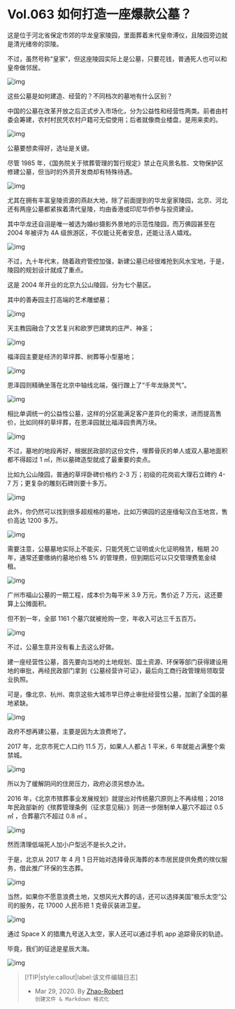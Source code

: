 # Vol.063 如何打造一座爆款公墓？

这是位于河北省保定市郊的华龙皇家陵园，里面葬着末代皇帝溥仪，且陵园旁边就是清光绪帝的崇陵。

不过，虽然号称“皇家”，但这座陵园实际上是公墓，只要花钱，普通死人也可以和皇帝做邻居。

![img](https://paperclip.host/static/U6yRaDu1NaYO6P6lGBBtXN6fq1NlgIS8tBicLuW0e3t9jDlRafMaU3vgzq6Nq4SIeYicUicsn570dqBhpcuA2tGzQ.png?imageMogr2/format/avif)

这些公墓是如何建造、经营的？不同档次的墓地有什么区别？

中国的公墓在改革开放之后正式步入市场化，分为公益性和经营性两类。前者由村委会筹建，农村村民凭农村户籍可无偿使用；后者就像商业楼盘，是用来卖的。

![img](https://paperclip.host/static/U6yRaDu1NaYO6P6lGBBtXN6fq1NlgIS87w3eZQicwAexYv0SAEmtVEfk2W2PfvYibpDIM2dPjzoUtdPtO1tYC5Jw.gif?imageMogr2/format/avif)

公墓要想卖得好，选址是关键。

尽管 1985 年，《国务院关于殡葬管理的暂行规定》禁止在风景名胜、文物保护区修建公墓，但当时的外资开发商却有特殊待遇。

![img](https://paperclip.host/static/U6yRaDu1NaYO6P6lGBBtXN6fq1NlgIS8TByr0Lic7spCvbeyiboWZ2ib5ytNdQVcYicibMx9iah8SkgHFSu6v0tbRHeQ.gif?imageMogr2/format/avif)

尤其在拥有丰富皇陵资源的燕赵大地，除了前面提到的华龙皇家陵园，北京、河北还有两座公墓都紧挨着清代皇陵，均由香港或印尼华侨参与投资建设。

其中华龙还自诩是唯一被选为婚纱摄影外景地的示范性陵园，而万佛园甚至在 2004 年被评为 4A 级旅游区，不仅能让死者安息，还能让活人嬉戏。

![img](https://paperclip.host/static/U6yRaDu1NaYO6P6lGBBtXN6fq1NlgIS8ZlURN1djwao7iaMVeb2lLYiaibhARgCAicib3uXxKIjYSFYqOlyFyXwKnYw.gif?imageMogr2/format/avif)

不过，九十年代末，随着政府管控加强，新建公墓已经很难抢到风水宝地，于是，陵园的规划设计就成了重点。

这是 2004 年开业的北京九公山陵园，分为七个墓区。

其中的善寿园主打高端的艺术雕塑墓；

![img](https://paperclip.host/static/U6yRaDu1NaYO6P6lGBBtXN6fq1NlgIS8SudXtzJU6j0TdxgJQbq8qY4kgNhM1gKthD8icuDavWm7Yjblq2TVc7Q.png?imageMogr2/format/avif)

天主教园融合了文艺复兴和欧罗巴建筑的庄严、神圣；

![img](https://paperclip.host/static/U6yRaDu1NaYO6P6lGBBtXN6fq1NlgIS8UHwrC5ctft4rZFESzp2jIu27wIunFAulj8wvjhIoVKscPznIIdtEYw.png?imageMogr2/format/avif)

福泽园主要是经济的草坪葬、树葬等小型墓地；

![img](https://paperclip.host/static/U6yRaDu1NaYO6P6lGBBtXN6fq1NlgIS8NiaFm4Fowf7QqEvSWoEdvO03pxHPiac7nqOtIwIg4xcibHMNPu7qDwVTw.png?imageMogr2/format/avif)

恩泽园则精确坐落在北京中轴线北端，强行蹭上了“千年龙脉灵气”。

![img](https://paperclip.host/static/U6yRaDu1NaYO6P6lGBBtXN6fq1NlgIS8IT3ZVNrdp1zlhbzSic8CjuTy7ElRMuDIG4ibic8P2sjicMNjHYzPrWGicQQ.png?imageMogr2/format/avif)

相比单调统一的公益性公墓，这样的分区能满足客户差异化的需求，进而提高售价，比如同样的草坪葬，在恩泽园就比福泽园贵两万块。

![img](https://paperclip.host/static/U6yRaDu1NaYO6P6lGBBtXN6fq1NlgIS8lUOUZyhDk4yEJzb8XgB8DEAFDpvuKffqYHlmanrmd81TNjOEJtJlbw.png?imageMogr2/format/avif)

不过，墓地的地段再好，根据民政部的这份文件，埋葬骨灰的单人或双人墓地面积都不得超过 1 ㎡，所以墓碑造型就成了最重要的卖点。

比如九公山陵园，普通的草坪卧碑价格约 2-3 万；初级的花岗岩大理石立碑约 4-7 万；更复杂的雕刻石碑则要十多万。

![img](https://paperclip.host/static/U6yRaDu1NaYO6P6lGBBtXN6fq1NlgIS8ouxicjIExAoUNQ5R3mC8kOUzD3HrWCvU4Gad4IOSf8K2WDllDBMl25g.gif?imageMogr2/format/avif)

此外，你仍然可以找到很多超规格的墓地，比如万佛园的这座缅甸汉白玉地宫，售价高达 1200 多万。

![img](https://paperclip.host/static/U6yRaDu1NaYO6P6lGBBtXN6fq1NlgIS8dHWO8CyrbzF2H1O6jcd87BibhUe6hOarlhQaiamKdOadoz20qKqD2Iwg.gif?imageMogr2/format/avif)

需要注意，公墓墓地实际上不能买，只能凭死亡证明或火化证明租赁，租期 20 年，通常还要缴纳约墓地价格 5% 的管理费，但到期后可以只交管理费氪金续租。

![img](https://paperclip.host/static/U6yRaDu1NaYO6P6lGBBtXN6fq1NlgIS8zyLM7Hlr2m7AYvVrLicdGGsA6Vfe6nNWJujXev50sWVee5FciaMRONOQ.gif?imageMogr2/format/avif)

广州市福山公墓的一期工程，成本价为每平米 3.9 万元，售价近 7 万元，这还要算上公摊面积。

但不到一年，全部 1161 个墓穴就被抢购一空，年收入可达三千五百万。

![img](https://paperclip.host/static/U6yRaDu1NaYO6P6lGBBtXN6fq1NlgIS8fxzdSETaic6G9LPNUzYLYB1FxSnALZnTwIia6YeAOoQ5jia7TaDsn2QGg.gif?imageMogr2/format/avif)

不过，公墓生意并没有看上去这么好做。

建一座经营性公墓，首先要向当地的土地规划、国土资源、环保等部门获得建设用地的审批，再经民政部门拿到《公墓经营许可证》，最后向工商行政管理局领取营业执照。

可是，像北京、杭州、南京这些大城市早已停止审批经营性公墓，加剧了全国的墓地紧缺。

![img](https://paperclip.host/static/U6yRaDu1NaYO6P6lGBBtXN6fq1NlgIS8gV8h0SJDsyuyY1PoQLN8wtkz2UkSIKAzoyKpWhbic4ayR9d5txI8KRA.gif?imageMogr2/format/avif)

政府不想再建公墓，主要是因为太浪费地了。

2017 年，北京市死亡人口约 11.5 万，如果人人都占 1 平米，6 年就能占满整个紫禁城。

![img](https://paperclip.host/static/U6yRaDu1NaYO6P6lGBBtXN6fq1NlgIS8iceW44F9icgSShT1hHyCtibcHibknXnkAgaP01lJkY930va0qdGJ3IxQhg.gif?imageMogr2/format/avif)

所以为了缓解阴间的住房压力，政府必须另想办法。

2016 年，《北京市殡葬事业发展规划》就提出对传统墓穴原则上不再续租；2018 年民政部新的《殡葬管理条例（征求意见稿）》则进一步限制单人墓穴不超过 0.5㎡ ，合葬墓穴不超过 0.8 ㎡ 。

![img](https://paperclip.host/static/U6yRaDu1NaYO6P6lGBBtXN6fq1NlgIS8VOqUV9Kd2xBfCz7Gdhs3HEEj6uqh5vf7T6CKAmTT1NeHmwrrebVQaA.gif?imageMogr2/format/avif)

然而清理低端死人加小户型远不是长久之计。

于是，北京从 2017 年 4 月 1 日开始对选择骨灰海葬的本市居民提供免费的殡仪服务，借此推广环保的生态葬。

![img](https://paperclip.host/static/U6yRaDu1NaYO6P6lGBBtXN6fq1NlgIS8zyJkenh416rRvPOJIecoOaNL96OKMLUVBgPMpj8da0KjKcYXia3MZHw.gif?imageMogr2/format/avif)

当然，如果你不愿意浪费土地，又想风光大葬的话，还可以选择美国“极乐太空”公司的服务，花 17000 人民币把 1 克骨灰装进卫星。

![img](https://paperclip.host/static/U6yRaDu1NaYO6P6lGBBtXN6fq1NlgIS8Koa14B0aQVLDG7N64UwOnIYGZkkepoXJ6hncDnUUmeXHiaqtn0DSD1A.gif?imageMogr2/format/avif)

通过 Space X 的猎鹰九号送入太空，家人还可以通过手机 app 追踪骨灰的轨迹。

毕竟，我们的征途是星辰大海。

![img](https://paperclip.host/static/U6yRaDu1NaYO6P6lGBBtXN6fq1NlgIS8sj18YzwIg1aqmfUztybesTU8Zeic0wDhXYs941sLYd7JqjW982jIryg.gif?imageMogr2/format/avif)

> [!TIP|style:callout|label:该文件编辑日志]
>
> - Mar 29, 2020. By [Zhao-Robert](https://github.com/Zhao-Robert)  
> `创建文件 & Markdown 格式化`
